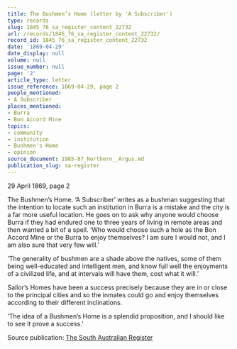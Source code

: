 ```yaml
---
title: The Bushmen’s Home (letter by 'A Subscriber')
type: records
slug: 1845_76_sa_register_content_22732
url: /records/1845_76_sa_register_content_22732/
record_id: 1845_76_sa_register_content_22732
date: '1869-04-29'
date_display: null
volume: null
issue_number: null
page: '2'
article_type: letter
issue_reference: 1869-04-29, page 2
people_mentioned:
- A Subscriber
places_mentioned:
- Burra
- Bon Accord Mine
topics:
- community
- institution
- Bushmen's Home
- opinion
source_document: 1985-87_Northern__Argus.md
publication_slug: sa-register
---
```


29 April 1869, page 2

The Bushmen’s Home.  ‘A Subscriber’ writes as a bushman suggesting that the intention to locate such an institution in Burra is a mistake and the city is a far more useful location.  He goes on to ask why anyone would choose Burra if they had endured one to three years of living in remote areas and then wanted a bit of a spell.  ‘Who would choose such a hole as the Bon Accord Mine or the Burra to enjoy themselves?  I am sure I would not, and I am also sure that very few will.’

‘The generality of bushmen are a shade above the natives, some of them being well-educated and intelligent men, and know full well the enjoyments of a civilized life, and at intervals will have them, cost what it will.’

Sailor’s Homes have been a success precisely because they are in or close to the principal cities and so the inmates could go and enjoy themselves according to their different inclinations.

‘The idea of a Bushmen’s Home is a splendid proposition, and I should like to see it prove a success.’


Source publication: [The South Australian Register](/publications/sa-register/)
